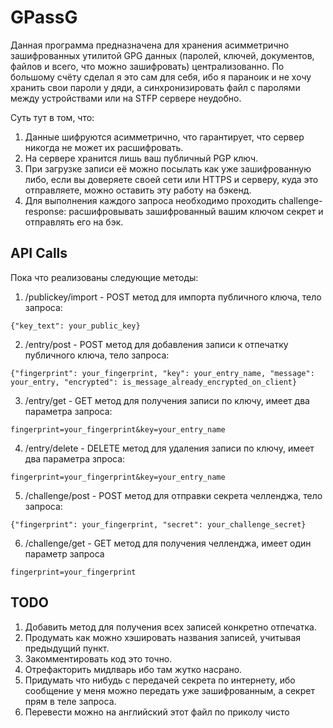 # GPassG

Данная программа предназначена для хранения асимметрично зашифрованных утилитой GPG данных (паролей, ключей, документов, файлов и всего, что можно зашифровать) централизованно. По большому счёту сделал я это сам для себя, ибо я параноик и не хочу хранить свои пароли у дяди, а синхронизировать файл с паролями между устройствами или на STFP сервере неудобно.

Суть тут в том, что:

1. Данные шифруются асимметрично, что гарантирует, что сервер никогда не может их расшифровать.
2. На сервере хранится лишь ваш публичный PGP ключ.
3. При загрузке записи её можно посылать как уже зашифрованную либо, если вы доверяете своей сети или HTTPS и серверу, куда это отправляете, можно оставить эту работу на бэкенд.
4. Для выполнения каждого запроса необходимо проходить challenge-response: расшифровывать зашифрованный вашим ключом секрет и отправлять его на бэк.

## API Calls

Пока что реализованы следующие методы:

1. /publickey/import - POST метод для импорта публичного ключа, тело запроса:

```
{"key_text": your_public_key}
```

2. /entry/post - POST метод для добавления записи к отпечатку публичного ключа, тело запроса:

```
{"fingerprint": your_fingerprint, "key": your_entry_name, "message": your_entry, "encrypted": is_message_already_encrypted_on_client}
```

3. /entry/get - GET метод для получения записи по ключу, имеет два параметра запроса:

```
fingerprint=your_fingerprint&key=your_entry_name
```

4. /entry/delete - DELETE метод для удаления записи по ключу, имеет два параметра зпроса:

```
fingerprint=your_fingerprint&key=your_entry_name
```

5. /challenge/post - POST метод для отправки секрета челленджа, тело запроса:

```
{"fingerprint": your_fingerprint, "secret": your_challenge_secret}
```

6. /challenge/get - GET метод для получения челленджа, имеет один параметр запроса

```
fingerprint=your_fingerprint
```

## TODO

1. Добавить метод для получения всех записей конкретно отпечатка.
2. Продумать как можно хэшировать названия записей, учитывая предыдущий пункт.
3. Закомментировать код это точно.
4. Отрефакторить мидлварь ибо там жутко насрано.
5. Придумать что нибудь с передачей секрета по интернету, ибо сообщение у меня можно передать уже зашифрованным, а секрет прям в теле запроса.
6. Перевести можно на английский этот файл по приколу чисто
